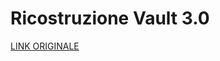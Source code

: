 # Ricostruzione Vault 3.0

[LINK ORIGINALE](https://chatgpt.com/c/680f93d4-9c64-800d-88b0-a87e8adaf6b4)
